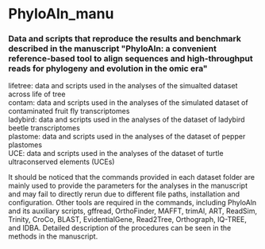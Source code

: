 # PhyloAln_manu
### Data and scripts that reproduce the results and benchmark described in the manuscript "PhyloAln: a convenient reference-based tool to align sequences and high-throughput reads for phylogeny and evolution in the omic era"  

lifetree: data and scripts used in the analyses of the simualted dataset across life of tree  
contam: data and scripts used in the analyses of the simulated dataset of contaminated fruit fly transcriptomes  
ladybird: data and scripts used in the analyses of the dataset of ladybird beetle transcriptomes  
plastome: data and scripts used in the analyses of the dataset of pepper plastomes  
UCE: data and scripts used in the analyses of the dataset of turtle ultraconserved elements (UCEs)  

It should be noticed that the commands provided in each dataset folder are mainly used to provide the parameters for the analyses in the manuscript and may fail to directly rerun due to different file paths, installation and configuration. Other tools are required in the commands, including PhyloAln and its auxiliary scripts, gffread, OrthoFinder, MAFFT, trimAl, ART, ReadSim, Trinity, CroCo, BLAST, EvidentialGene, Read2Tree, Orthograph, IQ-TREE, and IDBA. Detailed description of the procedures can be seen in the methods in the manuscript.
